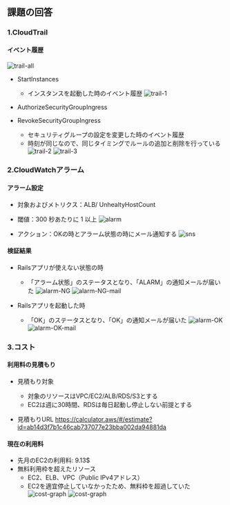 ## 課題の回答

### 1.CloudTrail
#### イベント履歴
![trail-all](images/1_trail.png)

- StartInstances
  - インスタンスを起動した時のイベント履歴
![trail-1](images/2_trail.png)

- AuthorizeSecurityGroupIngress
- RevokeSecurityGroupIngress
  - セキュリティグループの設定を変更した時のイベント履歴
  - 時刻が同じなので、同じタイミングでルールの追加と削除を行っている
![trail-2](images/3_trail.png)
![trail-3](images/4_trail.png)


### 2.CloudWatchアラーム
#### アラーム設定
- 対象およびメトリクス：ALB/ UnhealtyHostCount
- 閾値：300 秒あたりに 1 以上
![alarm](images/5_alarm.png)

- アクション：OKの時とアラーム状態の時にメール通知する
![sns](images/6_alarm.png)

#### 検証結果
- Railsアプリが使えない状態の時
  - 「アラーム状態」のステータスとなり、「ALARM」の通知メールが届いた
![alarm-NG](images/7_alarm.png)
![alarm-NG-mail](images/8_alarm.png)

- Railsアプリを起動した時
  - 「OK」のステータスとなり、「OK」の通知メールが届いた
![alarm-OK](images/9_alarm.png)
![alarm-OK-mail](images/10_alarm.png)


### 3.コスト
#### 利用料の見積もり
- 見積もり対象
  - 対象のリソースはVPC/EC2/ALB/RDS/S3とする
  - EC2は週に30時間、RDSは毎日起動し停止しない前提とする

- 見積もりURL
https://calculator.aws/#/estimate?id=ab14d3f7b1c46cab737077e23bba002da94881da

#### 現在の利用料
- 先月のEC2の利用料: 9.13$
- 無料利用枠を超えたリソース
  - EC2、ELB、VPC（Public IPv4アドレス）
  - EC2を適宜停止していなかったため、無料枠を超過していた
![cost-graph](images/11_cost.png)
![cost-graph](images/12_cost.png)

